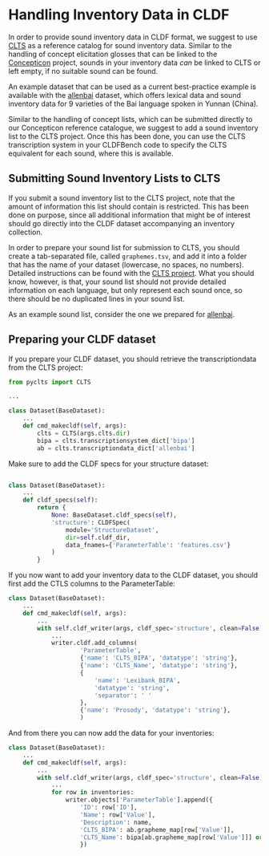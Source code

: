 # Handling Inventory Data in CLDF

In order to provide sound inventory data in CLDF format, we suggest to use [CLTS](https://clts.clld.org) as a reference catalog for sound inventory data. Similar to the handling of concept elicitation glosses that can be linked to the [Concepticon](https://concepticon.clld.org) project, sounds in your inventory data *can* be linked to CLTS or left empty, if no suitable sound can be found. 

An example dataset that can be used as a current best-practice example is available with the [allenbai](https://github.com/lexibank/allenbai) dataset, which offers lexical data and sound inventory data for 9 varieties of the Bai language spoken in Yunnan (China). 

Similar to the handling of concept lists, which can be submitted directly to our Concepticon reference catalogue, we suggest to add a sound inventory list to the CLTS project. Once this has been done, you can use the CLTS transcription system in your CLDFBench code to specify the CLTS equivalent for each sound, where this is available.

## Submitting Sound Inventory Lists to CLTS

If you submit a sound inventory list to the CLTS project, note that the amount of information this list should contain is restricted. This has been done on purpose, since all additional information that might be of interest should go directly into the CLDF dataset accompanying an inventory collection. 

In order to prepare your sound list for submission to CLTS, you should create a tab-separated file, called `graphemes.tsv`, and add it into a folder that has the name of your dataset (lowercase, no spaces, no numbers). Detailed instructions can be found with the [CLTS project](https://github.com/cldf-clts/clts/blob/master/CONTRIBUTING.md). What you should know, however, is that, your sound list should not provide detailed information on each language, but only represent each sound once, so there should be no duplicated lines in your sound list. 

As an example sound list, consider the one we prepared for [allenbai](https://github.com/cldf-clts/clts/blog/master/sources/allenbai/graphemes.tsv). 

## Preparing your CLDF dataset

If you prepare your CLDF dataset, you should retrieve the transcriptiondata from the CLTS project:

```python
from pyclts import CLTS

...

class Dataset(BaseDataset):
    ...
    def cmd_makecldf(self, args):
        clts = CLTS(args.clts.dir)
        bipa = clts.transcriptionsystem_dict['bipa']
        ab = clts.transcriptiondata_dict['allenbai']
```

Make sure to add the CLDF specs for your structure dataset:

```python

class Dataset(BaseDataset):
    ...
    def cldf_specs(self):
        return {
            None: BaseDataset.cldf_specs(self),
            'structure': CLDFSpec(
                module='StructureDataset',
                dir=self.cldf_dir,
                data_fnames={'ParameterTable': 'features.csv'}
            )
        }
```
If you now want to add your inventory data to the CLDF dataset, you should first add the CTLS columns to the ParameterTable:

```python
class Dataset(BaseDataset):
    ...
    def cmd_makecldf(self, args):
        ...
        with self.cldf_writer(args, cldf_spec='structure', clean=False) as writer:
            ...
            writer.cldf.add_columns(
                    'ParameterTable',
                    {'name': 'CLTS_BIPA', 'datatype': 'string'},
                    {'name': 'CLTS_Name', 'datatype': 'string'},
                    {
                        'name': 'Lexibank_BIPA',
                        'datatype': 'string',
                        'separator': ' '
                    },
                    {'name': 'Prosody', 'datatype': 'string'},
                    )
```

And from there you can now add the data for your inventories:

```python
class Dataset(BaseDataset):
    ...
    def cmd_makecldf(self, args):
        ...
        with self.cldf_writer(args, cldf_spec='structure', clean=False) as writer:
            ...
            for row in inventories:
                writer.objects['ParameterTable'].append({
                    'ID': row['ID'],
                    'Name': row['Value'],
                    'Description': name,
                    'CLTS_BIPA': ab.grapheme_map[row['Value']],
                    'CLTS_Name': bipa[ab.grapheme_map[row['Value']]] or ''
                    })
```



